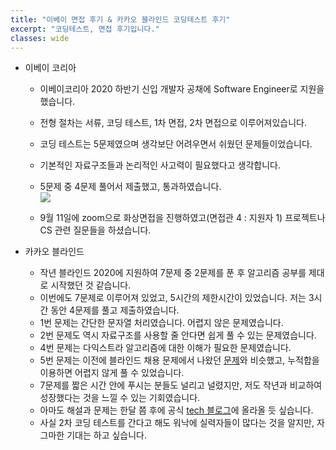```yaml
---
title: "이베이 면접 후기 & 카카오 블라인드 코딩테스트 후기"
excerpt: "코딩테스트, 면접 후기입니다."
classes: wide
---
```


* 이베이 코리아
  - 이베이코리아 2020 하반기 신입 개발자 공채에 Software Engineer로 지원을 했습니다.  
  - 전형 절차는 서류, 코딩 테스트, 1차 면접, 2차 면접으로 이루어져있습니다.
  - 코딩 테스트는 5문제였으며 생각보단 어려우면서 쉬웠던 문제들이었습니다.
  - 기본적인 자료구조들과 논리적인 사고력이 필요했다고 생각합니다.
  - 5문제 중 4문제 풀어서 제출했고, 통과하였습니다.  
  ![](https://user-images.githubusercontent.com/34259849/92994091-2a981000-f532-11ea-9b36-8c50c4152e0e.PNG)  
    
  - 9월 11일에 zoom으로 화상면접을 진행하였고(면접관 4 : 지원자 1) 프로젝트나 CS 관련 질문들을 하셨습니다.  

 

* 카카오 블라인드
  - 작년 블라인드 2020에 지원하여 7문제 중 2문제를 푼 후 알고리즘 공부를 제대로 시작했던 것 같습니다.  
  - 이번에도 7문제로 이루어져 있었고, 5시간의 제한시간이 있었습니다. 저는 3시간 동안 4문제를 풀고 제출하였습니다.    
  - 1번 문제는 간단한 문자열 처리였습니다. 어렵지 않은 문제였습니다.  
  - 2번 문제도 역시 자료구조를 사용할 줄 안다면 쉽게 풀 수 있는 문제였습니다.  
  - 4번 문제는 다익스트라 알고리즘에 대한 이해가 필요한 문제였습니다.  
  - 5번 문제는 이전에 블라인드 채용 문제에서 나왔던 [문제](https://programmers.co.kr/learn/courses/30/lessons/17676)와 비슷했고, 누적합을 이용하면 어렵지 않게 풀 수 있었습니다.  
  - 7문제를 짧은 시간 안에 푸시는 분들도 널리고 널렸지만, 저도 작년과 비교하여 성장했다는 것을 느낄 수 있는 기회였습니다.  
  - 아마도 해설과 문제는 한달 쯤 후에 공식 [tech 블로그](https://tech.kakao.com/)에 올라올 듯 싶습니다.  
  - 사실 2차 코딩 테스트를 간다고 해도 워낙에 실력자들이 많다는 것을 알지만, 자그마한 기대는 하고 싶습니다.
  
  

